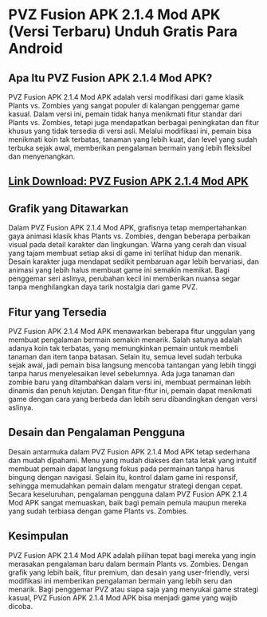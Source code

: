 # PVZ Fusion APK 2.1.4 Mod APK (Versi Terbaru) Unduh Gratis Para Android

## Apa Itu PVZ Fusion APK 2.1.4 Mod APK?

PVZ Fusion APK 2.1.4 Mod APK adalah versi modifikasi dari game klasik Plants vs. Zombies yang sangat populer di kalangan penggemar game kasual. Dalam versi ini, pemain tidak hanya menikmati fitur standar dari Plants vs. Zombies, tetapi juga mendapatkan berbagai peningkatan dan fitur khusus yang tidak tersedia di versi asli. Melalui modifikasi ini, pemain bisa menikmati koin tak terbatas, tanaman yang lebih kuat, dan level yang sudah terbuka sejak awal, memberikan pengalaman bermain yang lebih fleksibel dan menyenangkan.
## [Link Download: PVZ Fusion APK 2.1.4 Mod APK](https://bit.ly/40Eb6k4)

## Grafik yang Ditawarkan

Dalam PVZ Fusion APK 2.1.4 Mod APK, grafisnya tetap mempertahankan gaya animasi klasik khas Plants vs. Zombies, dengan beberapa perbaikan visual pada detail karakter dan lingkungan. Warna yang cerah dan visual yang tajam membuat setiap aksi di game ini terlihat hidup dan menarik. Desain karakter juga mendapat sedikit pembaruan agar lebih bervariasi, dan animasi yang lebih halus membuat game ini semakin memikat. Bagi penggemar seri aslinya, perubahan kecil ini memberikan nuansa segar tanpa menghilangkan daya tarik nostalgia dari game PVZ.

## Fitur yang Tersedia

PVZ Fusion APK 2.1.4 Mod APK menawarkan beberapa fitur unggulan yang membuat pengalaman bermain semakin menarik. Salah satunya adalah adanya koin tak terbatas, yang memungkinkan pemain untuk membeli tanaman dan item tanpa batasan. Selain itu, semua level sudah terbuka sejak awal, jadi pemain bisa langsung mencoba tantangan yang lebih tinggi tanpa harus menyelesaikan level sebelumnya. Ada juga tanaman dan zombie baru yang ditambahkan dalam versi ini, membuat permainan lebih dinamis dan penuh kejutan. Dengan fitur-fitur ini, pemain dapat menikmati game dengan cara yang berbeda dan lebih seru dibandingkan dengan versi aslinya.

## Desain dan Pengalaman Pengguna

Desain antarmuka dalam PVZ Fusion APK 2.1.4 Mod APK tetap sederhana dan mudah dipahami. Menu yang mudah diakses dan tata letak yang intuitif membuat pemain dapat langsung fokus pada permainan tanpa harus bingung dengan navigasi. Selain itu, kontrol dalam game ini responsif, sehingga memudahkan pemain dalam mengatur strategi dengan cepat. Secara keseluruhan, pengalaman pengguna dalam PVZ Fusion APK 2.1.4 Mod APK sangat memuaskan, baik bagi pemain pemula maupun mereka yang sudah terbiasa dengan game Plants vs. Zombies.

## Kesimpulan

PVZ Fusion APK 2.1.4 Mod APK adalah pilihan tepat bagi mereka yang ingin merasakan pengalaman baru dalam bermain Plants vs. Zombies. Dengan grafik yang lebih baik, fitur premium, dan desain yang user-friendly, versi modifikasi ini memberikan pengalaman bermain yang lebih seru dan menarik. Bagi penggemar PVZ atau siapa saja yang menyukai game strategi kasual, PVZ Fusion APK 2.1.4 Mod APK bisa menjadi game yang wajib dicoba.

<!--

**Here are some ideas to get you started:**

🙋‍♀️ A short introduction - what is your organization all about?
🌈 Contribution guidelines - how can the community get involved?
👩‍💻 Useful resources - where can the community find your docs? Is there anything else the community should know?
🍿 Fun facts - what does your team eat for breakfast?
🧙 Remember, you can do mighty things with the power of [Markdown](https://docs.github.com/github/writing-on-github/getting-started-with-writing-and-formatting-on-github/basic-writing-and-formatting-syntax)
-->

